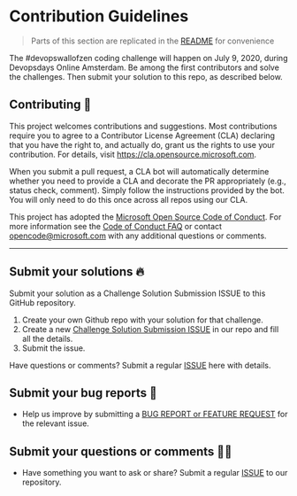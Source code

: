 # Contribution Guidelines

> Parts of this section are replicated in the [README](README.md) for convenience

The #devopswallofzen coding challenge will happen on July 9, 2020, during Devopsdays Online Amsterdam. Be among the first contributors and solve the challenges. Then submit your solution to this repo, as described below.

## Contributing 🚩

This project welcomes contributions and suggestions.  Most contributions require you to agree to a
Contributor License Agreement (CLA) declaring that you have the right to, and actually do, grant us
the rights to use your contribution. For details, visit https://cla.opensource.microsoft.com.

When you submit a pull request, a CLA bot will automatically determine whether you need to provide
a CLA and decorate the PR appropriately (e.g., status check, comment). Simply follow the instructions
provided by the bot. You will only need to do this once across all repos using our CLA.

This project has adopted the [Microsoft Open Source Code of Conduct](https://opensource.microsoft.com/codeofconduct/).
For more information see the [Code of Conduct FAQ](https://opensource.microsoft.com/codeofconduct/faq/) or
contact [opencode@microsoft.com](mailto:opencode@microsoft.com) with any additional questions or comments.
<hr/>

## Submit your solutions 🔥

Submit your solution as a Challenge Solution Submission ISSUE to this GitHub repository.

 1. Create your own Github repo with your solution for that challenge.
 2. Create a new [Challenge Solution Submission ISSUE](https://github.com/GitHub-Coding-Challenge/devopsdaysams-actions/issues/new/choose) in our repo and fill all the details.
 3. Submit the issue.

Have questions or comments? Submit a regular [ISSUE](https://github.com/GitHub-Coding-Challenge/devopsdaysams-actions/issues/new/choose) here with details.


## Submit your bug reports 🐞

 * Help us improve by submitting a [BUG REPORT or FEATURE REQUEST](https://github.com/GitHub-Coding-Challenge/devopsdaysams-actions/issues/new/choose) for the relevant issue.


## Submit your questions or comments 🙌🏼 

 * Have something you want to ask or share? Submit a regular [ISSUE](https://github.com/GitHub-Coding-Challenge/devopsdaysams-actions/issues/new/choose) to our repository.